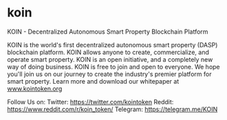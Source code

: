 # koin
KOIN - Decentralized Autonomous Smart Property Blockchain Platform

KOIN is the world's first decentralized autonomous smart property (DASP) blockchain platform. KOIN allows anyone to create, commercialize, and operate smart property. KOIN is an open initiative, and a completely new way of doing business. KOIN is free to join and open to everyone. We hope you'll join us on our journey to create the industry's premier platform for smart property. Learn more and download our whitepaper at www.kointoken.org

Follow Us on: Twitter: https://twitter.com/kointoken Reddit: https://www.reddit.com/r/koin_token/ Telegram: https://telegram.me/KOIN
